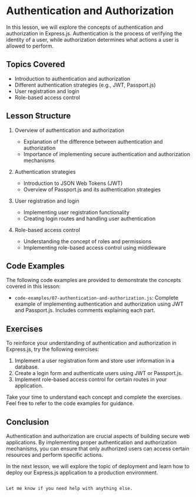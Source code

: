 # Authentication and Authorization

In this lesson, we will explore the concepts of authentication and authorization in Express.js. Authentication is the process of verifying the identity of a user, while authorization determines what actions a user is allowed to perform.

## Topics Covered

- Introduction to authentication and authorization
- Different authentication strategies (e.g., JWT, Passport.js)
- User registration and login
- Role-based access control

## Lesson Structure

1. Overview of authentication and authorization
   - Explanation of the difference between authentication and authorization
   - Importance of implementing secure authentication and authorization mechanisms

2. Authentication strategies
   - Introduction to JSON Web Tokens (JWT)
   - Overview of Passport.js and its authentication strategies

3. User registration and login
   - Implementing user registration functionality
   - Creating login routes and handling user authentication

4. Role-based access control
   - Understanding the concept of roles and permissions
   - Implementing role-based access control using middleware

## Code Examples

The following code examples are provided to demonstrate the concepts covered in this lesson:

- `code-examples/07-authentication-and-authorization.js`: Complete example of implementing authentication and authorization using JWT and Passport.js. Includes comments explaining each part.

## Exercises

To reinforce your understanding of authentication and authorization in Express.js, try the following exercises:

1. Implement a user registration form and store user information in a database.
2. Create a login form and authenticate users using JWT or Passport.js.
3. Implement role-based access control for certain routes in your application.

Take your time to understand each concept and complete the exercises. Feel free to refer to the code examples for guidance.

## Conclusion

Authentication and authorization are crucial aspects of building secure web applications. By implementing proper authentication and authorization mechanisms, you can ensure that only authorized users can access certain resources and perform specific actions.

In the next lesson, we will explore the topic of deployment and learn how to deploy our Express.js application to a production environment.
```

Let me know if you need help with anything else.
